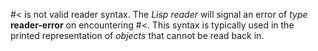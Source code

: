  



#< is not valid reader syntax. The *Lisp reader* will signal an error of *type* **reader-error** on encountering #<. This syntax is typically used in the printed representation of *objects* that cannot be read back in. 



